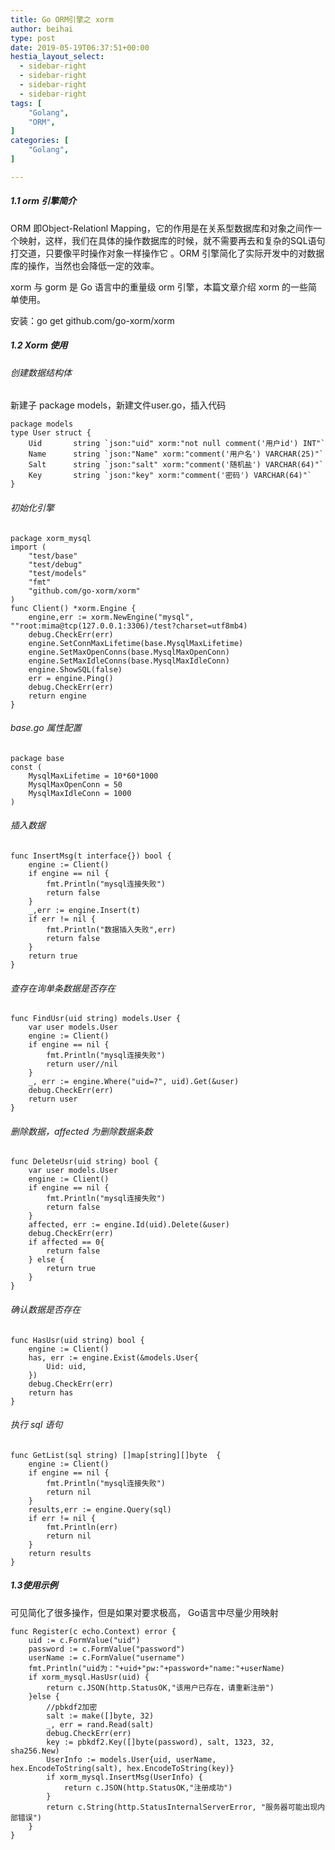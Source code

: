 ```yaml
---
title: Go ORM引擎之 xorm
author: beihai
type: post
date: 2019-05-19T06:37:51+00:00
hestia_layout_select:
  - sidebar-right
  - sidebar-right
  - sidebar-right
  - sidebar-right
tags: [
    "Golang",
    "ORM",
]
categories: [
    "Golang",
]

---
```

##### 1.1 orm 引擎简介

<span>ORM 即Object-Relationl Mapping，它的作用是在关系型数据库和对象之间作一个映射，这样，我们在具体的操作数据库的时候，就不需要再去和复杂的SQL语句打交道，只要像平时操作对象一样操作它 。ORM 引擎简化了实际开发中的对数据库的操作，当然也会降低一定的效率。</span>
  
xorm 与 gorm 是 Go 语言中的重量级 orm 引擎，本篇文章介绍 xorm 的一些简单使用。
  
安装：<span>go get github.com/go-xorm/xorm</span>

##### 1.2 Xorm 使用

###### 创建数据结构体

新建子 package models，新建文件user.go，插入代码

<pre class="pure-highlightjs"><code class="null">package models
type User struct {
    Uid       string `json:"uid" xorm:"not null comment('用户id') INT"`
    Name      string `json:"Name" xorm:"comment('用户名') VARCHAR(25)"`
    Salt      string `json:"salt" xorm:"comment('随机盐') VARCHAR(64)"`
    Key       string `json:"key" xorm:"comment('密码') VARCHAR(64)"`
}</code></pre>

###### 初始化引擎

<pre class="pure-highlightjs"><code class="null">package xorm_mysql
import (
    "test/base"
    "test/debug"
    "test/models"
    "fmt"
    "github.com/go-xorm/xorm"
)
func Client() *xorm.Engine {
    engine,err := xorm.NewEngine("mysql", ""root:mima@tcp(127.0.0.1:3306)/test?charset=utf8mb4)
    debug.CheckErr(err)
    engine.SetConnMaxLifetime(base.MysqlMaxLifetime)
    engine.SetMaxOpenConns(base.MysqlMaxOpenConn)
    engine.SetMaxIdleConns(base.MysqlMaxIdleConn)
    engine.ShowSQL(false)
    err = engine.Ping()
    debug.CheckErr(err)
    return engine
}</code></pre>

###### base.go 属性配置

<pre class="pure-highlightjs"><code class="null">package base
const (
    MysqlMaxLifetime = 10*60*1000
    MysqlMaxOpenConn = 50
    MysqlMaxIdleConn = 1000
)
</code></pre>

###### 插入数据

<pre class="pure-highlightjs"><code class="null">func InsertMsg(t interface{}) bool {
    engine := Client()
    if engine == nil {
        fmt.Println("mysql连接失败")
        return false
    }
    _,err := engine.Insert(t)
    if err != nil {
        fmt.Println("数据插入失败",err)
        return false
    }
    return true
}</code></pre>

###### 查存在询单条数据是否存在

<pre class="pure-highlightjs"><code class="null">func FindUsr(uid string) models.User {
    var user models.User
    engine := Client()
    if engine == nil {
        fmt.Println("mysql连接失败")
        return user//nil
    }
    _, err := engine.Where("uid=?", uid).Get(&user)
    debug.CheckErr(err)
    return user
}</code></pre>

###### 删除数据，affected 为删除数据条数

<pre class="pure-highlightjs"><code class="null">func DeleteUsr(uid string) bool {
    var user models.User
    engine := Client()
    if engine == nil {
        fmt.Println("mysql连接失败")
        return false
    }
    affected, err := engine.Id(uid).Delete(&user)
    debug.CheckErr(err)
    if affected == 0{
        return false
    } else {
        return true
    }
}</code></pre>

###### 确认数据是否存在

<pre class="pure-highlightjs"><code class="null">func HasUsr(uid string) bool {
    engine := Client()
    has, err := engine.Exist(&models.User{
        Uid: uid,
    })
    debug.CheckErr(err)
    return has
}</code></pre>

###### 执行 sql 语句

<pre class="pure-highlightjs"><code class="null">func GetList(sql string) []map[string][]byte  {
    engine := Client()
    if engine == nil {
        fmt.Println("mysql连接失败")
        return nil
    }
    results,err := engine.Query(sql)
    if err != nil {
        fmt.Println(err)
        return nil
    }
    return results
}</code></pre>

##### 1.3使用示例

可见简化了很多操作，但是如果对要求极高， Go语言中尽量少用映射

<pre class="pure-highlightjs"><code class="null">func Register(c echo.Context) error {
    uid := c.FormValue("uid")
    password := c.FormValue("password")
    userName := c.FormValue("username")
    fmt.Println("uid为："+uid+"pw:"+password+"name:"+userName)
    if xorm_mysql.HasUsr(uid) {
        return c.JSON(http.StatusOK,"该用户已存在，请重新注册")
    }else {
        //pbkdf2加密
        salt := make([]byte, 32)
        _, err = rand.Read(salt)
        debug.CheckErr(err)
        key := pbkdf2.Key([]byte(password), salt, 1323, 32, sha256.New)
        UserInfo := models.User{uid, userName, hex.EncodeToString(salt), hex.EncodeToString(key)}
        if xorm_mysql.InsertMsg(UserInfo) {
            return c.JSON(http.StatusOK,"注册成功")
        }
        return c.String(http.StatusInternalServerError, "服务器可能出现内部错误")
    }
}</code></pre>